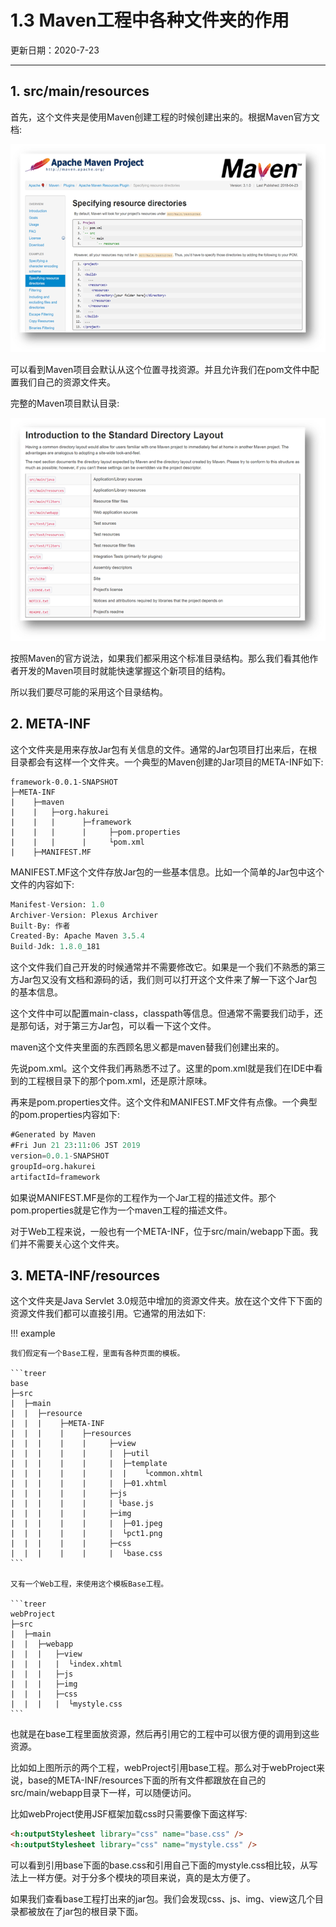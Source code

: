 # 1.3 Maven工程中各种文件夹的作用

更新日期：2020-7-23

------------------------------------- 

## 1. src/main/resources

首先，这个文件夹是使用Maven创建工程的时候创建出来的。根据Maven官方文档:

![](S003.files/S003_12642_image005.png)

可以看到Maven项目会默认从这个位置寻找资源。并且允许我们在pom文件中配置我们自己的资源文件夹。

完整的Maven项目默认目录:

![](S003.files/S003_12642_image007.png)

按照Maven的官方说法，如果我们都采用这个标准目录结构。那么我们看其他作者开发的Maven项目时就能快速掌握这个新项目的结构。

所以我们要尽可能的采用这个目录结构。

## 2. META-INF

这个文件夹是用来存放Jar包有关信息的文件。通常的Jar包项目打出来后，在根目录都会有这样一个文件夹。一个典型的Maven创建的Jar项目的META-INF如下:

```treer
framework-0.0.1-SNAPSHOT
├─META-INF
|    ├─maven
|    |   ├─org.hakurei
|    |   |      ├─framework
|    |   |      |     ├─pom.properties
|    |   |      |     └pom.xml
|    ├─MANIFEST.MF
```

MANIFEST.MF这个文件存放Jar包的一些基本信息。比如一个简单的Jar包中这个文件的内容如下:

```mf
Manifest-Version: 1.0
Archiver-Version: Plexus Archiver
Built-By: 作者
Created-By: Apache Maven 3.5.4
Build-Jdk: 1.8.0_181
```

这个文件我们自己开发的时候通常并不需要修改它。如果是一个我们不熟悉的第三方Jar包又没有文档和源码的话，我们则可以打开这个文件来了解一下这个Jar包的基本信息。

这个文件中可以配置main-class，classpath等信息。但通常不需要我们动手，还是那句话，对于第三方Jar包，可以看一下这个文件。

maven这个文件夹里面的东西顾名思义都是maven替我们创建出来的。

先说pom.xml。这个文件我们再熟悉不过了。这里的pom.xml就是我们在IDE中看到的工程根目录下的那个pom.xml，还是原汁原味。

再来是pom.properties文件。这个文件和MANIFEST.MF文件有点像。一个典型的pom.properties内容如下:

```mf
#Generated by Maven
#Fri Jun 21 23:11:06 JST 2019
version=0.0.1-SNAPSHOT
groupId=org.hakurei
artifactId=framework
```

如果说MANIFEST.MF是你的工程作为一个Jar工程的描述文件。那个pom.properties就是它作为一个maven工程的描述文件。

对于Web工程来说，一般也有一个META-INF，位于src/main/webapp下面。我们并不需要关心这个文件夹。

## 3. META-INF/resources

这个文件夹是Java Servlet 3.0规范中增加的资源文件夹。放在这个文件下下面的资源文件我们都可以直接引用。它通常的用法如下:

!!! example

    我们假定有一个Base工程，里面有各种页面的模板。

    ```treer
    base
    ├─src
    |  ├─main
    |  |  ├─resource
    |  |  |    ├─META-INF
    |  |  |    |    ├─resources
    |  |  |    |    |     ├─view
    |  |  |    |    |     |  ├─util
    |  |  |    |    |     |  ├─template
    |  |  |    |    |     |  |    └common.xhtml
    |  |  |    |    |     |  ├─01.xhtml
    |  |  |    |    |     ├─js
    |  |  |    |    |     | └base.js
    |  |  |    |    |     ├─img
    |  |  |    |    |     |  ├─01.jpeg
    |  |  |    |    |     |  └pct1.png
    |  |  |    |    |     ├─css
    |  |  |    |    |     |  └base.css
    ```

    又有一个Web工程，来使用这个模板Base工程。

    ```treer
    webProject
    ├─src
    |  ├─main
    |  |  ├─webapp
    |  |  |   ├─view
    |  |  |   |  └index.xhtml
    |  |  |   ├─js
    |  |  |   ├─img
    |  |  |   ├─css
    |  |  |   |  └mystyle.css
    ```

也就是在base工程里面放资源，然后再引用它的工程中可以很方便的调用到这些资源。

比如如上图所示的两个工程，webProject引用base工程。那么对于webProject来说，base的META-INF/resources下面的所有文件都跟放在自己的src/main/webapp目录下一样，可以随便访问。

比如webProject使用JSF框架加载css时只需要像下面这样写:

```html
<h:outputStylesheet library="css" name="base.css" />
<h:outputStylesheet library="css" name="mystyle.css" />
```

可以看到引用base下面的base.css和引用自己下面的mystyle.css相比较，从写法上一样方便。对于分多个模块的项目来说，真的是太方便了。

如果我们查看base工程打出来的jar包。我们会发现css、js、img、view这几个目录都被放在了jar包的根目录下面。